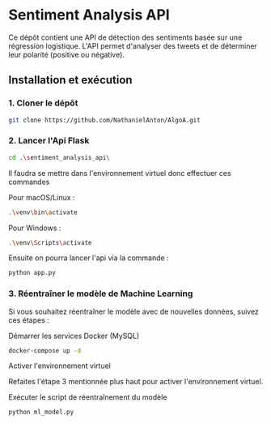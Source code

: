 # Sentiment Analysis API

Ce dépôt contient une API de détection des sentiments basée sur une régression logistique. L'API permet d'analyser des tweets et de déterminer leur polarité (positive ou négative).

## Installation et exécution

### 1. Cloner le dépôt
```bash
git clone https://github.com/NathanielAnton/AlgoA.git
```


### 2. Lancer l'Api Flask
```bash
cd .\sentiment_analysis_api\
```

Il faudra se mettre dans l'environnement virtuel donc effectuer ces commandes

Pour macOS/Linux :
```bash
.\venv\bin\activate
```
Pour Windows :
```bash
.\venv\Scripts\activate
```

Ensuite on pourra lancer l'api via la commande :

```bash
python app.py
```

### 3. Réentraîner le modèle de Machine Learning

Si vous souhaitez réentraîner le modèle avec de nouvelles données, suivez ces étapes :

Démarrer les services Docker (MySQL)
```bash
docker-compose up -d
```

Activer l'environnement virtuel

Refaites l'étape 3 mentionnée plus haut pour activer l'environnement virtuel.

Exécuter le script de réentraînement du modèle
```bash
python ml_model.py
```